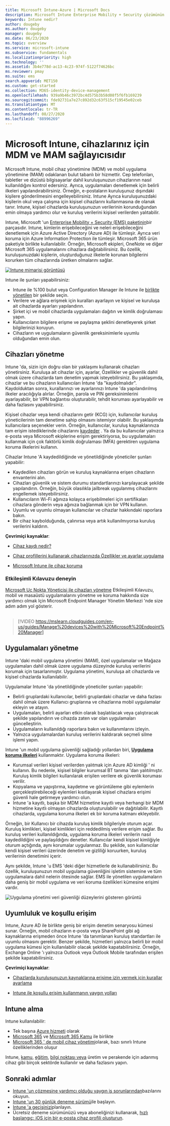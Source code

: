 ```yaml
---
title: Microsoft Intune-Azure | Microsoft Docs
description: Microsoft Intune Enterprise Mobility + Security çözümünün mobil cihaz yönetimi (MDM) ve mobil uygulama yönetimi (MAM) bileşeni ve şirket verilerini korumanıza nasıl yardımcı olduğu hakkında bilgi edinin.
keywords: Intune nedir?
author: dougeby
ms.author: dougeby
manager: dougeby
ms.date: 06/23/2020
ms.topic: overview
ms.service: microsoft-intune
ms.subservice: fundamentals
ms.localizationpriority: high
ms.technology: ''
ms.assetid: 3b4e778d-ac13-4c23-974f-5122f74626bc
ms.reviewer: pmay
ms.suite: ems
search.appverid: MET150
ms.custom: get-started
ms.collection: M365-identity-device-management
ms.openlocfilehash: 939a9b46c3972bc4d575b3b58d08f5f6fb169239
ms.sourcegitcommit: fde92731a7e27c892d32c63f515cf19545e02ceb
ms.translationtype: MT
ms.contentlocale: tr-TR
ms.lasthandoff: 08/27/2020
ms.locfileid: "88996269"
---
```

# <a name="microsoft-intune-is-an-mdm-and-mam-provider-for-your-devices"></a>Microsoft Intune, cihazlarınız için MDM ve MAM sağlayıcısıdır

Microsoft Intune, mobil cihaz yönetimine (MDM) ve mobil uygulama yönetimine (MAM) odaklanan bulut tabanlı bir hizmettir. Cep telefonları, tabletler ve dizüstü bilgisayarlar dahil kuruluşunuzun cihazlarının nasıl kullanıldığını kontrol edersiniz. Ayrıca, uygulamaları denetlemek için belirli ilkeleri yapılandırabilirsiniz. Örneğin, e-postaların kuruluşunuz dışındaki kişilere gönderilmesini engelleyebilirsiniz. Intune Ayrıca kuruluşunuzdaki kişilerin okul veya çalışma için kişisel cihazlarını kullanmasına de olanak tanır. Intune, kişisel cihazlarda kuruluşunuzun verilerinin korunduğundan emin olmaya yardımcı olur ve kuruluş verilerini kişisel verilerden yalıtabilir.

Intune, Microsoft 'un [Enterprise Mobility + Security (EMS) paketinin](https://www.microsoft.com/microsoft-365/enterprise-mobility-security)bir parçasıdır. Intune, kimlerin erişebileceğini ve neleri erişebileceğini denetlemek için Azure Active Directory (Azure AD) ile tümleşir. Ayrıca veri koruma için Azure Information Protection ile tümleşir. Microsoft 365 ürün paketiyle birlikte kullanılabilir. Örneğin, Microsoft ekipleri, OneNote ve diğer Microsoft 365 uygulamalarını cihazlara dağıtabilirsiniz. Bu özellik, kuruluşunuzdaki kişilerin, oluşturduğunuz ilkelerle korunan bilgilerini korurken tüm cihazlarında üretken olmalarını sağlar.

[![Intune mimarisi görüntüsü](./media/what-is-intune/intunearch_sm.png )](./media/what-is-intune/intunearchitecture.svg#lightbox)

Intune ile şunları yapabilirsiniz:

- Intune ile %100 bulut veya Configuration Manager ile Intune ile [birlikte yönetilen](/configmgr/comanage/overview) bir şekilde seçin.
- Verilere ve ağlara erişmek için kuralları ayarlayın ve kişisel ve kuruluşa ait cihazlarda ayarları yapılandırın.
- Şirket içi ve mobil cihazlarda uygulamaları dağıtın ve kimlik doğrulaması yapın.
- Kullanıcıların bilgilere erişme ve paylaşma şeklini denetleyerek şirket bilgilerinizi koruyun.
- Cihazların ve uygulamaların güvenlik gereksinimlerle uyumlu olduğundan emin olun.

## <a name="manage-devices"></a>Cihazları yönetme

Intune 'da, sizin için doğru olan bir yaklaşımı kullanarak cihazları yönetirsiniz. Kuruluşa ait cihazlar için, ayarlar, Özellikler ve güvenlik dahil olmak üzere cihazlarda tam denetim yapmak isteyebilirsiniz. Bu yaklaşımda, cihazlar ve bu cihazların kullanıcıları Intune 'da "kaydolmalıdır". Kaydolduktan sonra, kurallarınızı ve ayarlarınızı Intune 'da yapılandırılmış ilkeler aracılığıyla alırlar. Örneğin, parola ve PIN gereksinimlerini ayarlayabilir, bir VPN bağlantısı oluşturabilir, tehdit koruması ayarlayabilir ve daha fazlasını yapabilirsiniz.

Kişisel cihazlar veya kendi cihazlarını getir (KCG) için, kullanıcılar kuruluş yöneticilerinin tam denetime sahip olmasını istemiyor olabilir. Bu yaklaşımda kullanıcılara seçenekler verin. Örneğin, kullanıcılar, kuruluş kaynaklarınıza tam erişim istediklerinde cihazlarını [kaydeder](../enrollment/device-enrollment.md) . Ya da bu kullanıcılar yalnızca e-posta veya Microsoft ekiplerine erişim gerektiriyorsa, bu uygulamaları kullanmak için çok faktörlü kimlik doğrulaması (MFA) gerektiren uygulama koruma ilkelerini kullanın.

Cihazlar Intune 'A kaydedildiğinde ve yönetildiğinde yöneticiler şunları yapabilir:

- Kaydedilen cihazları görün ve kuruluş kaynaklarına erişen cihazların envanterini alın.
- Cihazları güvenlik ve sistem durumu standartlarınızı karşılayacak şekilde yapılandırın. Örneğin, büyük olasılıkla jailbreak uygulanmış cihazlarını engellemek isteyebilirsiniz.
- Kullanıcıların Wi-Fi ağınıza kolayca erişebilmeleri için sertifikaları cihazlara gönderin veya ağınıza bağlanmak için bir VPN kullanın.
- Uyumlu ve uyumlu olmayan kullanıcılar ve cihazlar hakkındaki raporlara bakın.
- Bir cihaz kaybolduğunda, çalınırsa veya artık kullanılmıyorsa kuruluş verilerini kaldırın.

**Çevrimiçi kaynaklar**:

- [Cihaz kaydı nedir?](../enrollment/device-enrollment.md)

- [Cihaz profillerini kullanarak cihazlarınızda Özellikler ve ayarlar uygulama](../configuration/device-profiles.md)

- [Microsoft Intune ile cihaz koruma](../protect/device-protect.md)

### <a name="try-the-interactive-guide"></a>Etkileşimli Kılavuzu deneyin
[Microsoft Uç Nokta Yöneticisi ile cihazları yönetme](https://mslearn.cloudguides.com/en-us/guides/Manage%20devices%20with%20Microsoft%20Endpoint%20Manager) Etkileşimli Kılavuzu, mobil ve masaüstü uygulamalarını yönetme ve koruma hakkında size yardımcı olmak Için Microsoft Endpoint Manager Yönetim Merkezi 'nde size adım adım yol gösterir.</br></br>

> [!VIDEO https://mslearn.cloudguides.com/en-us/guides/Manage%20devices%20with%20Microsoft%20Endpoint%20Manager]

## <a name="manage-apps"></a>Uygulamaları yönetme

Intune 'daki mobil uygulama yönetimi (MAM), özel uygulamalar ve Mağaza uygulamaları dahil olmak üzere uygulama düzeyinde kuruluş verilerini korumak için tasarlanmıştır. Uygulama yönetimi, kuruluşa ait cihazlarda ve kişisel cihazlarda kullanılabilir.

Uygulamalar Intune 'da yönetildiğinde yöneticiler şunları yapabilir:

- Belirli gruplardaki kullanıcılar, belirli gruplardaki cihazlar ve daha fazlası dahil olmak üzere Kullanıcı gruplarına ve cihazlarına mobil uygulamalar ekleyin ve atayın.
- Uygulamaları, belirli ayarları etkin olarak başlatılacak veya çalıştıracak şekilde yapılandırın ve cihazda zaten var olan uygulamaları güncelleştirin.
- Uygulamaların kullanıldığı raporlara bakın ve kullanımlarını izleyin.
- Yalnızca uygulamalardan kuruluş verilerini kaldırarak seçmeli silme işlemi yapın.

Intune 'un mobil uygulama güvenliği sağladığı yollardan biri, **[Uygulama koruma ilkeleri](../apps/app-protection-policy.md)** kullanmaktır. Uygulama koruma ilkeleri:

- Kurumsal verileri kişisel verilerden yalıtmak için Azure AD kimliği ' ni kullanın. Bu nedenle, kişisel bilgiler kurumsal BT tanıma 'dan yalıtılmıştır. Kuruluş kimlik bilgileri kullanılarak erişilen verilere ek güvenlik koruması verilir.
- Kopyalama ve yapıştırma, kaydetme ve görüntüleme gibi eylemlerin gerçekleştirebileceği eylemleri kısıtlayarak kişisel cihazlara erişimi güvenli hale getirmeye yardımcı olun.
- Intune 'a kayıtlı, başka bir MDM hizmetine kayıtlı veya herhangi bir MDM hizmetine kayıtlı olmayan cihazlarda oluşturulabilir ve dağıtılabilir. Kayıtlı cihazlarda, uygulama koruma ilkeleri ek bir koruma katmanı ekleyebilir.

Örneğin, bir Kullanıcı bir cihazda kuruluş kimlik bilgileriyle oturum açar. Kuruluş kimlikleri, kişisel kimlikleri için reddedilmiş verilere erişim sağlar. Bu kuruluş verileri kullanıldığında, uygulama koruma ilkeleri verilerin nasıl kaydedildiğini ve paylaşıldığını denetler. Kullanıcılar kendi kişisel kimliğiyle oturum açtığında, aynı korumalar uygulanmaz. Bu şekilde, son kullanıcılar kendi kişisel verileri üzerinde denetim ve gizliliği koruurken, kuruluş verilerinin denetimini içerir.

Aynı şekilde, Intune 'u EMS 'deki diğer hizmetlerle de kullanabilirsiniz. Bu özellik, kuruluşunuzun mobil uygulama güvenliğini işletim sistemine ve tüm uygulamalara dahil nelerin ötesinde sağlar. EMS ile yönetilen uygulamaların daha geniş bir mobil uygulama ve veri koruma özellikleri kümesine erişimi vardır.

![Uygulama yönetimi veri güvenliği düzeylerini gösteren görüntü](./media/what-is-intune/managing-mobile-apps.png)

## <a name="compliance-and-conditional-access"></a>Uyumluluk ve koşullu erişim

Intune, Azure AD ile birlikte geniş bir erişim denetim senaryosu kümesi sunar. Örneğin, mobil cihazların e-posta veya SharePoint gibi ağ kaynaklarına erişmeden önce Intune 'da tanımlanan kuruluş standartları ile uyumlu olmasını gerektir. Benzer şekilde, hizmetleri yalnızca belirli bir mobil uygulama kümesi için kullanılabilir olacak şekilde kapatabilirsiniz. Örneğin, Exchange Online 'ı yalnızca Outlook veya Outlook Mobile tarafından erişilen şekilde kapatabilirsiniz.

**Çevrimiçi kaynaklar**:

- [Cihazlarda kuruluşunuzun kaynaklarına erişime izin vermek için kurallar ayarlama](../protect/device-compliance-get-started.md)

- [Intune ile koşullu erişim kullanmanın yaygın yolları](../protect/conditional-access-intune-common-ways-use.md)

## <a name="how-to-get-intune"></a>Intune alma

Intune kullanılabilir:

- Tek başına [Azure hizmeti](https://go.microsoft.com/fwlink/?linkid=2090973) olarak
- [Microsoft 365](https://www.microsoft.com/microsoft-365/enterprise-mobility-security/microsoft-intune) ve [Microsoft 365 Kamu](https://www.microsoft.com/microsoft-365/government) ile birlikte
- [Microsoft 365 ' de mobil cihaz yönetimi](https://support.office.com/article/Set-up-Mobile-Device-Management-MDM-in-Office-365-dd892318-bc44-4eb1-af00-9db5430be3cd)olarak, bazı sınırlı Intune özelliklerinden oluşur

Intune, [kamu](/enterprise-mobility-security/solutions/ems-govt-service-description), [eğitim](https://www.microsoft.com/en-us/education/intune), [bilgi noktası veya](../configuration/kiosk-settings.md) üretim ve perakende için adanmış cihaz gibi birçok sektörde kullanılır ve daha fazlasını yapın.

## <a name="next-steps"></a>Sonraki adımlar

- [Intune 'un çözmesine yardımcı olduğu yaygın iş sorunlarından](common-scenarios.md)bazılarını okuyun.
- [Intune 'un 30 günlük deneme sürümü](free-trial-sign-up.md)ile başlayın.
- [Intune 'a geçişinizi](migration-guide.md)planlayın.
- Ücretsiz deneme sürümünüzü veya aboneliğinizi kullanarak, [hızlı başlangıç: iOS için bir e-posta cihaz profili oluşturun](../configuration/quickstart-email-profile.md).